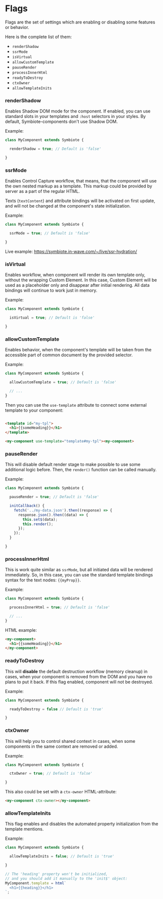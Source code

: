 # Flags

Flags are the set of settings which are enabling or disabling some features or behavior. 

Here is the complete list of them:
- `renderShadow`
- `ssrMode`
- `isVirtual`
- `allowCustomTemplate`
- `pauseRender`
- `processInnerHtml`
- `readyToDestroy`
- `ctxOwner`
- `allowTemplateInits`

### renderShadow

Enables Shadow DOM mode for the component. If enabled, you can use standard slots in your templates and `:host` selectors in your styles. By default, Symbiote-components don't use Shadow DOM.

Example: 
```js
class MyComponent extends Symbiote {

  renderShadow = true; // Default is 'false'

}
```

### ssrMode

Enables Control Capture workflow, that means, that the component will use the own nested markup as a template. This markup could be provided by server as a part of the regular HTML. 

Texts (`textContent`) and attribute bindings will be activated on first update, and will not be changed at the component's state initialization.

Example: 
```js
class MyComponent extends Symbiote {

  ssrMode = true; // Default is 'false'

}
```

Live example: https://symbiote.in-wave.com/~/live/ssr-hydration/

### isVirtual

Enables workflow, when component will render its own template only, without the wrapping Custom Element. In this case, Custom Element will be used as a placeholder only and disappear after initial rendering. All data bindings will continue to work just in memory.

Example: 
```js
class MyComponent extends Symbiote {

  isVirtual = true; // Default is 'false'

}
```

### allowCustomTemplate

Enables behavior, when the component's template will be taken from the accessible part of common document by the provided selector.

Example: 
```js
class MyComponent extends Symbiote {

  allowCustomTemplate = true; // Default is 'false'

  // ...
}
```

Then you can use the `use-template` attribute to connect some external template to your component:
```html

<template id="my-tpl">
  <h1>{{someHeading}}</h1>
</template>

<my-component use-template="template#my-tpl"><my-component>
```

### pauseRender

This will disable default render stage to make possible to use some additional logic before. Then, the `render()` function can be called manually.

Example: 
```js
class MyComponent extends Symbiote {

  pauseRender = true; // Default is 'false'

  initCallback() {
    fetch('../my-data.json').then((response) => {
      response.json().then((data) => {
        this.set$(data);
        this.render();
      });
    });
  }

}
```

### processInnerHtml

This is work quite similar as `ssrMode`, but all initiated data will be rendered immediately. So, in this case, you can use the standard template bindings syntax for the text nodes: `{{myProp}}`.

Example: 
```js
class MyComponent extends Symbiote {

  processInnerHtml = true; // Default is 'false'

  // ...
}
```

HTML example:
```html
<my-component>
  <h1>{{someHeading}}</h1>
</my-component>
```

### readyToDestroy

This will **disable** the default destruction workflow (memory cleanup) in cases, when your component is removed from the DOM and you have no plans to put it back. If this flag enabled, component will not be destroyed.

Example: 
```js
class MyComponent extends Symbiote {

  readyToDestroy = false // Default is 'true'

}
```

### ctxOwner

This will help you to control shared context in cases, when some components in the same context are removed or added.

Example: 
```js
class MyComponent extends Symbiote {

  ctxOwner = true; // Default is 'false'

}
```

This also could be set with a `ctx-owner` HTML-attribute:
```html
<my-component ctx-owner></my-component>
```

### allowTemplateInits 

This flag enables and disables the automated property initialization from the template mentions.

Example: 
```js
class MyComponent extends Symbiote {

  allowTemplateInits = false; // Default is 'true'

}

// The 'heading' property won't be initialized, 
// and you should add it manually to the 'init$' object:
MyComponent.template = html`
  <h1>{{heading}}</h1>
`;
```
